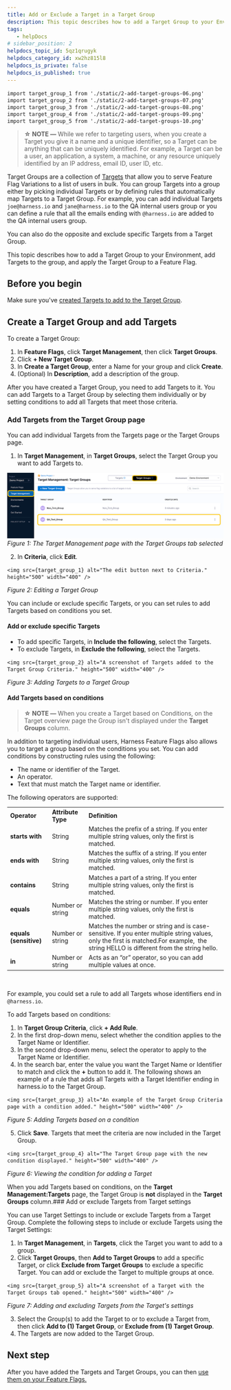 ```yaml
---
title: Add or Exclude a Target in a Target Group
description: This topic describes how to add a Target Group to your Environment, add Targets to the group, and apply the Target Group to a Feature Flag. 
tags: 
   - helpDocs
# sidebar_position: 2
helpdocs_topic_id: 5qz1qrugyk
helpdocs_category_id: xw2hz815l8
helpdocs_is_private: false
helpdocs_is_published: true
---
```


```mdx-code-block
import target_group_1 from './static/2-add-target-groups-06.png' 
import target_group_2 from './static/2-add-target-groups-07.png' 
import target_group_3 from './static/2-add-target-groups-08.png' 
import target_group_4 from './static/2-add-target-groups-09.png' 
import target_group_5 from './static/2-add-target-groups-10.png' 
```

> **☆ NOTE —** While we refer to targeting users, when you create a Target you give it a name and a unique identifier, so a Target can be anything that can be uniquely identified. For example, a Target can be a user, an application, a system, a machine, or any resource uniquely identified by an IP address, email ID, user ID, etc.

Target Groups are a collection of [Targets](1-add-targets.md) that allow you to serve Feature Flag Variations to a list of users in bulk. You can group Targets into a group either by picking individual Targets or by defining rules that automatically map Targets to a Target Group. For example, you can add individual Targets `joe@harness.io` and `jane@harness.io` to the QA internal users group or you can define a rule that all the emails ending with `@harness.io` are added to the QA internal users group.

You can also do the opposite and exclude specific Targets from a Target Group.  

This topic describes how to add a Target Group to your Environment, add Targets to the group, and apply the Target Group to a Feature Flag. 

## Before you begin

Make sure you've [created Targets to add to the Target Group](1-add-targets.md).

## Create a Target Group and add Targets

To create a Target Group:

1. In **Feature Flags**, click **Target Management**, then click **Target Groups**.
2. Click **+ New Target Group**.
3. In **Create a Target Group**, enter a Name for your group and click **Create**.
4. (Optional) In **Description**, add a description of the group.

After you have created a Target Group, you need to add Targets to it. You can add Targets to a Target Group by selecting them individually or by setting conditions to add all Targets that meet those criteria. 

### Add Targets from the Target Group page

You can add individual Targets from the Targets page or the Target Groups page. 

1. In **Target Management**, in **Target Groups**, select the Target Group you want to add Targets to.

![A screenshot of the Target Management page with a Target Group highlighted](./static/2-add-target-groups-05.png)*Figure 1: The Target Management page with the Target Groups tab selected*

2. In **Criteria**, click **Edit**.

```mdx-code-block
<img src={target_group_1} alt="The edit button next to Criteria." height="500" width="400" />
```
*Figure 2: Editing a Target Group*

You can include or exclude specific Targets, or you can set rules to add Targets based on conditions you set. 

#### Add or exclude specific Targets

* To add specific Targets, in **Include the following**, select the Targets.
* To exclude Targets, in **Exclude the following**, select the Targets.

```mdx-code-block
<img src={target_group_2} alt="A screenshot of Targets added to the Target Group Criteria." height="500" width="400" />
```
*Figure 3: Adding Targets to a Target Group*

#### Add Targets based on conditions

> **☆ NOTE —** When you create a Target based on Conditions, on the Target overview page the Group isn't displayed under the **Target Groups** column.

In addition to targeting individual users, Harness Feature Flags also allows you to target a group based on the conditions you set. You can add conditions by constructing rules using the following:

* The name or identifier of the Target.
* An operator.
* Text that must match the Target name or identifier.

The following operators are supported:

|  |  |  |
| --- | --- | --- |
| **Operator** | **Attribute Type** | **Definition** |
| **starts with** | String | Matches the prefix of a string. If you enter multiple string values, only the first is matched. |
| **ends with** | String | Matches the suffix of a string. If you enter multiple string values, only the first is matched. |
| **contains** | String | Matches a part of a string. If you enter multiple string values, only the first is matched. |
| **equals** | Number or string | Matches the string or number. If you enter multiple string values, only the first is matched. |
| **equals (sensitive)** | Number or string | Matches the number or string and is case-sensitive. If you enter multiple string values, only the first is matched.For example,  the string HELLO is different from the string hello.  |
| **in** | Number or string | Acts as an “or” operator, so you can add multiple values at once. |

 

For example, you could set a rule to add all Targets whose identifiers end in `@harness.io`. 

To add Targets based on conditions:

1. In **Target Group Criteria**, click **+ Add Rule**.
2. In the first drop-down menu, select whether the condition applies to the Target Name or Identifier.
3. In the second drop-down menu, select the operator to apply to the Target Name or Identifier.
4. In the search bar, enter the value you want the Target Name or Identifier to match and click the **+** button to add it. The following shows an example of a rule that adds all Targets with a Target Identifier ending in harness.io to the Target Group.

```mdx-code-block
<img src={target_group_3} alt="An example of the Target Group Criteria page with a condition added." height="500" width="400" />
```

*Figure 5: Adding Targets based on a condition*

5. Click **Save**. Targets that meet the criteria are now included in the Target Group.

```mdx-code-block
<img src={target_group_4} alt="The Target Group page with the new condition displayed." height="500" width="400" />
```
*Figure 6: Viewing the condition for adding a Target*

When you add Targets based on conditions, on the **Target Management:Targets** page, the Target Group is **not** displayed in the **Target Groups** column.### Add or exclude Targets from Target settings

You can use Target Settings to include or exclude Targets from a Target Group. Complete the following steps to include or exclude Targets using the Target Settings:

1. In **Target Management**, in **Targets**, click the Target you want to add to a group.
2. Click **Target Groups**, then **Add to Target Groups** to add a specific Target, or click **Exclude from Target Groups** to exclude a specific Target. You can add or exclude the Target to multiple groups at once.

```mdx-code-block
<img src={target_group_5} alt="A screenshot of a Target with the Target Groups tab opened." height="500" width="400" />
```
*Figure 7: Adding and excluding Targets from the Target's settings*

3. Select the Group(s) to add the Target to or to exclude a Target from, then click **Add to (1) Target Group**, or **Exclude from (1) Target Group**.
4. The Targets are now added to the Target Group.

## Next step

After you have added the Targets and Target Groups, you can then [use them on your Feature Flags.](3-targeting-users-with-flags.md)

